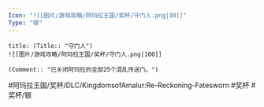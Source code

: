 ```yaml
---
Icon: "![[图片/游戏攻略/阿玛拉王国/奖杯/守门人.png|30]]"
Type: "银"
---
```

```ad-common-silver-trophy
title: (Title:: "守门人")
![[图片/游戏攻略/阿玛拉王国/奖杯/守门人.png|100]]

(Comment:: "已关闭阿玛拉的全部25个混乱传送门。")
```

#阿玛拉王国/奖杯/DLC/KingdomsofAmalur:Re-Reckoning-Fatesworn #奖杯 #奖杯/银
